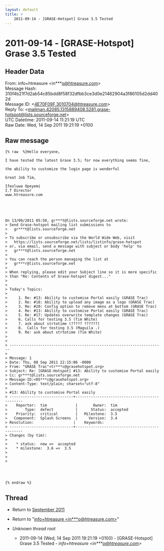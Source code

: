 ```yaml
---
layout: default
title: >
    2011-09-14 - [GRASE-Hotspot] Grase 3.5 Tested
---
```


# 2011-09-14 - [GRASE-Hotspot] Grase 3.5 Tested

## Header Data

From: info+htreasure \<in***o@htreasure.com\><br>
Message Hash: 310f4b21f7d2ab54c85bdd8f58f32dfbb3ce3d0e21462904a3f86105d2dd402d<br>
Message ID: \<4E70F09F.3010704@htreasure.com\><br>
Reply To: \<mailman.42085.1315889408.5281.grase-hotspot@lists.sourceforge.net\><br>
UTC Datetime: 2011-09-14 11:21:19 UTC<br>
Raw Date: Wed, 14 Sep 2011 19:21:19 +0100<br>

## Raw message

```
{% raw  %}Hello everyone,

I have tested the latest Grase 3.5; for now everything seems fine,

the ability to customize the login page is wonderful

Great Job Tim,

Ifeoluwa Opeyemi
I.T Director
www.htreasure.com





On 13/09/2011 05:50, gr***t@lists.sourceforge.net wrote:
> Send Grase-hotspot mailing list submissions to
> 	gr***t@lists.sourceforge.net
>
> To subscribe or unsubscribe via the World Wide Web, visit
> 	https://lists.sourceforge.net/lists/listinfo/grase-hotspot
> or, via email, send a message with subject or body 'help' to
> 	gr***t@lists.sourceforge.net
>
> You can reach the person managing the list at
> 	gr***r@lists.sourceforge.net
>
> When replying, please edit your Subject line so it is more specific
> than "Re: Contents of Grase-hotspot digest..."
>
>
> Today's Topics:
>
>     1. Re: #13: Ability to customise Portal easily (GRASE Trac)
>     2. Re: #18: Ability to upload any image as a logo (GRASE Trac)
>     3. Re: #20: Config option to remove menu at bottom (GRASE Trac)
>     4. Re: #13: Ability to customise Portal easily (GRASE Trac)
>     5. Re: #17: Updates overwrite template changes (GRASE Trac)
>     6. Calls for testing 3.5 (Tim White)
>     7. ask about strtotime (????? ??????)
>     8.  Calls for testing 3.5 (Maguila .)
>     9. Re: ask about strtotime (Tim White)
>
>
> ----------------------------------------------------------------------
>
> Message: 1
> Date: Thu, 08 Sep 2011 22:15:06 -0000
> From: "GRASE Trac"<tr***c@grasehotspot.org>
> Subject: Re: [GRASE-Hotspot] #13: Ability to customise Portal easily
> Cc: gr***t@lists.sourceforge.net
> Message-ID:<05***c@grasehotspot.org>
> Content-Type: text/plain; charset="utf-8"
>
> #13: Ability to customise Portal easily
> -----------------------------+----------------------------------------------
>    Reporter:  tim             |       Owner:  tim
>        Type:  defect          |      Status:  accepted
>    Priority:  critical        |   Milestone:  3.5
>   Component:  Splash Screens  |     Version:  3.4
> Resolution:                  |    Keywords:
> -----------------------------+----------------------------------------------
> Changes (by tim):
>
>    * status:  new =>  accepted
>    * milestone:  3.6 =>  3.5
>
>
>    




{% endraw %}
```

## Thread

+ Return to [September 2011](/archive/2011/09)

+ Return to "[info+htreasure <in***o<span>@</span>htreasure.com>](/authors/in___o_at_htreasure_com)"

+ _Unknown thread root_
  + 2011-09-14 (Wed, 14 Sep 2011 19:21:19 +0100) - [GRASE-Hotspot] Grase 3.5 Tested - _info+htreasure \<in***o@htreasure.com\>_

